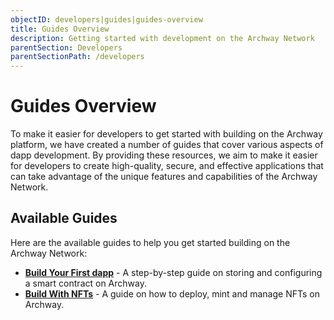 ```yaml
---
objectID: developers|guides|guides-overview
title: Guides Overview
description: Getting started with development on the Archway Network
parentSection: Developers
parentSectionPath: /developers
---
```


# Guides Overview

To make it easier for developers to get started with building on the Archway platform, we have created a number of guides that cover various aspects of dapp development. By providing these resources, we aim to make it easier for developers to create high-quality, secure, and effective applications that can take advantage of the unique features and capabilities of the Archway Network.

## Available Guides

Here are the available guides to help you get started building on the Archway Network:

- **[Build Your First dapp](./3.my-first-dapp/1.start.md)** - A step-by-step guide on storing and configuring a smart contract on Archway.
- **[Build With NFTs](./4.nft-project/1.start.md)** - A guide on how to deploy, mint and manage NFTs on Archway.
